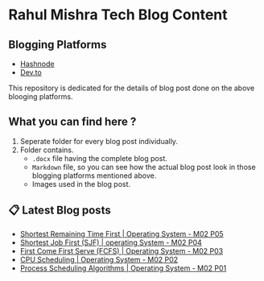 # Rahul Mishra Tech Blog Content

## Blogging Platforms
- [Hashnode](https://programmingport.hashnode.dev/)
- [Dev.to](https://dev.to/rahulmishra05)

This repository is dedicated for the details of blog post done on the above blooging platforms.

## What you can find here ?
1. Seperate folder for every blog post individually.
2. Folder contains.
    - `.docx` file having the complete blog post.
    - `Markdown` file, so you can see how the actual blog post look in those blogging platforms mentioned above.
    - Images used in the blog post.

## 📋 Latest Blog posts
<!-- BLOG-POST-LIST:START -->
- [Shortest Remaining Time First | Operating System - M02 P05](https://dev.to/rahulmishra05/shortest-remaining-time-first-operating-system-m02-p05-55fg)
- [Shortest Job First (SJF) | operating System - M02 P04](https://dev.to/rahulmishra05/shortest-job-first-sjf-operating-system-m02-p04-agg)
- [First Come First Serve (FCFS) | Operating System - M02 P03](https://dev.to/rahulmishra05/first-come-first-serve-fcfs-operating-system-m02-p03-46ak)
- [CPU Scheduling | Operating System - M02 P02](https://dev.to/rahulmishra05/cpu-scheduling-operating-system-m02-p02-2e4d)
- [Process Scheduling Algorithms | Operating System - M02 P01](https://dev.to/rahulmishra05/process-scheduling-algorithms-operating-system-m02-p01-502l)
<!-- BLOG-POST-LIST:END -->

